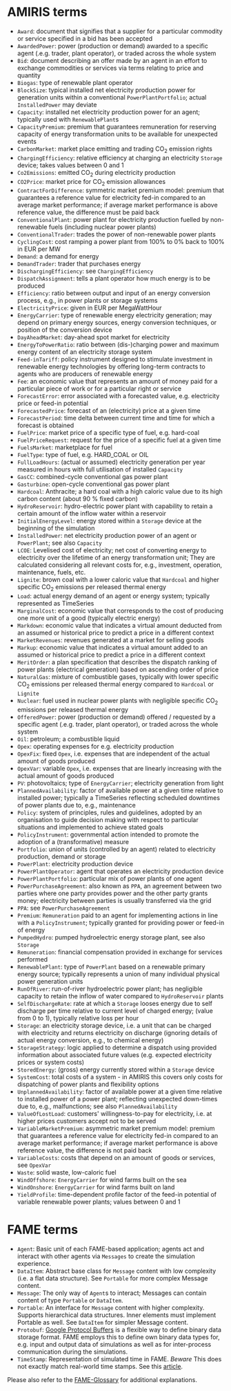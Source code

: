 # AMIRIS terms
* `Award`: document that signifies that a supplier for a particular commodity or service specified in a bid has been accepted
* `AwardedPower`: power (production or demand) awarded to a specific agent (.e.g. trader, plant operator), or traded across the whole system 
* `Bid`: document describing an offer made by an agent in an effort to exchange commodities or services via terms relating to price and quantity
* `Biogas`: type of renewable plant operator
* `BlockSize`: typical installed net electricity production power for generation units within a conventional `PowerPlantPortfolio`; actual `InstalledPower` may deviate
* `Capacity`: installed net electricity production power for an agent; typically used with `RenewablePlant`s
* `CapacityPremium`: premium that guarantees remuneration for reserving capacity of energy transformation units to be available for unexpected events
* `CarbonMarket`: market place emitting and trading CO<sub>2</sub> emission rights
* `ChargingEfficiency`: relative efficiency at charging an electricity `Storage` device; takes values between 0 and 1
* `Co2Emissions`: emitted CO<sub>2</sub> during electricity production
* `CO2Price`: market price for CO<sub>2</sub> emission allowances
* `ContractForDifference`: symmetric market premium model: premium that guarantees a reference value for electricity fed-in compared to an average market performance; if average market performance is above reference value, the difference must be paid back   
* `ConventionalPlant`: power plant for electricity production fuelled by non-renewable fuels (including nuclear power plants)
* `ConventionalTrader`: trades the power of non-renewable power plants
* `CyclingCost`: cost ramping a power plant from 100% to 0% back to 100% in EUR per MW
* `Demand`: a demand for energy
* `DemandTrader`: trader that purchases energy
* `DischargingEfficiency`: see `ChargingEfficiency`
* `DispatchAssignment`: tells a plant operator how much energy is to be produced
* `Efficiency`: ratio between output and input of an energy conversion process, e.g., in power plants or storage systems
* `ElectricityPrice`: given in EUR per MegaWattHour
* `EnergyCarrier`: type of renewable energy electricity generation; may depend on primary energy sources, energy conversion techniques, or position of the conversion device
* `DayAheadMarket`: day-ahead spot market for electricity  
* `EnergyToPowerRatio`: ratio between (dis-)charging power and maximum energy content of an electricity storage system
* `Feed-inTariff`: policy instrument designed to stimulate investment in renewable energy technologies by offering long-term contracts to agents who are producers of renewable energy
* `Fee`: an economic value that represents an amount of money paid for a particular piece of work or for a particular right or service 
* `ForecastError`: error associated with a forecasted value, e.g. electricity price or feed-in potential
* `ForecastedPrice`: forecast of an (electricity) price at a given time
* `ForecastPeriod`: time delta between current time and time for which a forecast is obtained
* `FuelPrice`: market price of a specific type of fuel, e.g. hard-coal
* `FuelPriceRequest`: request for the price of a specific fuel at a given time
* `FuelsMarket`: marketplace for fuel
* `FuelType`: type of fuel, e.g. HARD_COAL or OIL
* `FullLoadHours`: (actual or assumed) electricity generation per year measured in hours with full utilisation of installed `Capacity`  
* `GasCC`: combined-cycle conventional gas power plant
* `Gasturbine`: open-cycle conventional gas power plant
* `Hardcoal`: Anthracite; a hard coal with a high caloric value due to its high carbon content (about 90 % fixed carbon)
* `HydroReservoir`: hydro-electric power plant with capability to retain a certain amount of the inflow water within a reservoir 
* `InitialEnergyLevel`: energy stored within a `Storage` device at the beginning of the simulation
* `InstalledPower`: net electricity production power of an agent or `PowerPlant`; see also `Capacity`
* `LCOE`: Levelised cost of electricity; net cost of converting energy to electricity over the lifetime of an energy transformation unit; They are calculated considering all relevant costs for, e.g., investment, operation, maintenance, fuels, etc.
* `Lignite`: brown coal with a lower caloric value that `Hardcoal` and higher specific CO<sub>2</sub> emissions per released thermal energy
* `Load`: actual energy demand of an agent or energy system; typically represented as TimeSeries
* `MarginalCost`: economic value that corresponds to the cost of producing one more unit of a good (typically electric energy)
* `Markdown`: economic value that indicates a virtual amount deducted from an assumed or historical price to predict a price in a different context
* `MarketRevenues`: revenues generated at a market for selling goods
* `Markup`:  economic value that indicates a virtual amount added to an assumed or historical price to predict a price in a different context
* `MeritOrder`: a plan specification that describes the dispatch ranking of power plants (electrical generation) based on ascending order of price
* `NaturalGas`:  mixture of combustible gases, typically with lower specific CO<sub>2</sub> emissions per released thermal energy compared to `Hardcoal` or `Lignite`
* `Nuclear`: fuel used in nuclear power plants with negligible specific CO<sub>2</sub> emissions per released thermal energy
* `OfferedPower`: power (production or demand) offered / requested by a specific agent (.e.g. trader, plant operator), or traded across the whole system 
* `Oil`: petroleum; a combustible liquid  
* `Opex`: operating expenses for e.g. electricity production 
* `OpexFix`: fixed `Opex`, i.e. expenses that are independent of the actual amount of goods produced
* `OpexVar`: variable `Opex`, i.e. expenses that are linearly increasing with the actual amount of goods produced
* `PV`: photovoltaics; type of `EnergyCarrier`; electricity generation from light
* `PlannedAvailability`: factor of available power at a given time relative to installed power; typically a TimeSeries reflecting scheduled downtimes of power plants due to, e.g., maintenance 
* `Policy`: system of principles, rules and guidelines, adopted by an organisation to guide decision making with respect to particular situations and implemented to achieve stated goals
* `PolicyInstrument`: governmental action intended to promote the adoption of a (transformative) measure
* `Portfolio`: union of units (controlled by an agent) related to electricity production, demand or storage
* `PowerPlant`: electricity production device
* `PowerPlantOperator`: agent that operates an electricity production device
* `PowerPlantPortfolio`: particular mix of power plants of one agent
* `PowerPurchaseAgreement`: also known as `PPA`, an agreement between two parties where one party provides power and the other party grants money; electricity between parties is usually transferred via the grid  
* `PPA`: see `PowerPurchaseAgreement`
* `Premium`: `Remuneration` paid to an agent for implementing actions in line with a `PolicyInstrument`; typically granted for providing power or feed-in of energy 
* `PumpedHydro`: pumped hydroelectric energy storage plant, see also `Storage`
* `Remuneration`: financial compensation provided in exchange for services performed
* `RenewablePlant`: type of `PowerPlant` based on a renewable primary energy source; typically represents a union of many individual physical power generation units  
* `RunOfRiver`: run-of-river hydroelectric power plant; has negligible capacity to retain the inflow of water compared to `HydroReservoir` plants
* `SelfDischargeRate`: rate at which a `Storage` looses energy due to self discharge per time relative to current level of charged energy; (value from 0 to 1), typically relative loss per hour
* `Storage`:  an electricity storage device, i.e. a unit that can be charged with electricity and returns electricity on discharge (ignoring details of actual energy conversion, e.g., to chemical energy)
* `StorageStrategy`: logic applied to determine a dispatch using provided information about associated future values (e.g. expected electricity prices or system costs)
* `StoredEnergy`: (gross) energy currently stored within a `Storage` device
* `SystemCost`: total costs of a system - in AMIRIS this covers only costs for dispatching of power plants and flexibility options
* `UnplannedAvailability`: factor of available power at a given time relative to installed power of a power plant; reflecting unexpected down-times due to, e.g., malfunctions; see also `PlannedAvailability`
* `ValueOfLostLoad`: customers' willingness-to-pay for electricity, i.e. at higher prices customers accept not to be served    
* `VariableMarketPremium`: asymmetric market premium model: premium that guarantees a reference value for electricity fed-in compared to an average market performance; if average market performance is above reference value, the difference is not paid back 
* `VariableCosts`: costs that depend on an amount of goods or services, see `OpexVar`
* `Waste`: solid waste, low-caloric fuel 
* `WindOffshore`: `EnergyCarrier` for wind farms built on the sea 
* `WindOnshore`: `EnergyCarrier` for wind farms built on land
* `YieldProfile`: time-dependent profile factor of the feed-in potential of variable renewable power plants; values between 0 and 1    

# FAME terms
* `Agent`: Basic unit of each FAME-based application; agents act and interact with other agents via `Messages` to create the simulation experience.  
* `DataItem`: Abstract base class for `Message` content with low complexity (i.e. a flat data structure). See `Portable` for more complex Message content.
* `Message`: The only way of `Agent`s to interact; Messages can contain content of type `Portable` or `DataItem`.
* `Portable`: An interface for `Message` content with higher complexity. Supports hierarchical data structures. Inner elements must implement Portable as well. See `DataItem` for simpler Message content. 
* `Protobuf`: [Google Protocol Buffers](https://developers.google.com/protocol-buffers) is a flexible way to define binary data storage format. FAME employs this to define own binary data types for, e.g. input and output data of simulations as well as for inter-process communication during the simulations.
* `TimeStamp`: Representation of simulated time in FAME. *Beware* This does not exactly match real-world time stamps. See this [article](https://gitlab.com/fame-framework/wiki/-/wikis/architecture/decisions/Time).

Please also refer to the [FAME-Glossary](https://gitlab.com/fame-framework/wiki/-/wikis/Glossary) for additional explanations.